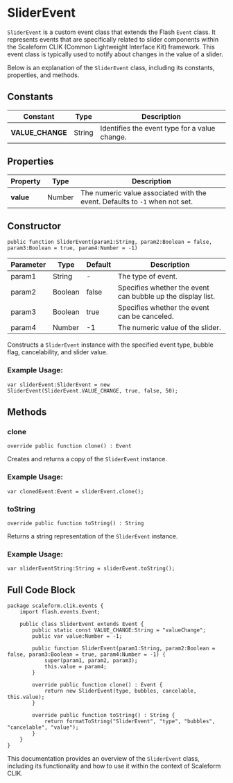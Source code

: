 ---
---
# SliderEvent
`SliderEvent` is a custom event class that extends the Flash `Event` class.
It represents events that are specifically related to slider components within the Scaleform CLIK (Common Lightweight Interface Kit) framework.
This event class is typically used to notify about changes in the value of a slider.

Below is an explanation of the `SliderEvent` class, including its constants, properties, and methods.

## Constants

| Constant          | Type    | Description                                       |
| ----------------- | ------- | ------------------------------------------------- |
| **VALUE_CHANGE**  | String  | Identifies the event type for a value change.     |

## Properties

| Property  | Type   | Description                                                                 |
| --------- | ------ | --------------------------------------------------------------------------- |
| **value** | Number | The numeric value associated with the event. Defaults to `-1` when not set. |

## Constructor

```as3
public function SliderEvent(param1:String, param2:Boolean = false, param3:Boolean = true, param4:Number = -1)
```

| Parameter | Type    | Default | Description                                                |
| --------- | ------- | ------- | ---------------------------------------------------------- |
| param1    | String  | -       | The type of event.                                         |
| param2    | Boolean | false   | Specifies whether the event can bubble up the display list. |
| param3    | Boolean | true    | Specifies whether the event can be canceled.               |
| param4    | Number  | -1      | The numeric value of the slider.                           |

Constructs a `SliderEvent` instance with the specified event type, bubble flag, cancelability, and slider value.

### Example Usage:

```as3
var sliderEvent:SliderEvent = new SliderEvent(SliderEvent.VALUE_CHANGE, true, false, 50);
```

## Methods

### clone

```as3
override public function clone() : Event
```

Creates and returns a copy of the `SliderEvent` instance.

### Example Usage:

```as3
var clonedEvent:Event = sliderEvent.clone();
```

### toString

```as3
override public function toString() : String
```

Returns a string representation of the `SliderEvent` instance.

### Example Usage:

```as3
var sliderEventString:String = sliderEvent.toString();
```

## Full Code Block

```as3
package scaleform.clik.events {
    import flash.events.Event;

    public class SliderEvent extends Event {
        public static const VALUE_CHANGE:String = "valueChange";
        public var value:Number = -1;

        public function SliderEvent(param1:String, param2:Boolean = false, param3:Boolean = true, param4:Number = -1) {
            super(param1, param2, param3);
            this.value = param4;
        }

        override public function clone() : Event {
            return new SliderEvent(type, bubbles, cancelable, this.value);
        }

        override public function toString() : String {
            return formatToString("SliderEvent", "type", "bubbles", "cancelable", "value");
        }
    }
}
```

This documentation provides an overview of the `SliderEvent` class, including its functionality and how to use it within the context of Scaleform CLIK.
